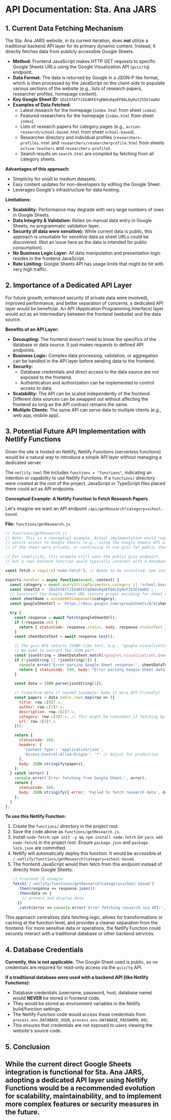 # API Documentation: Sta. Ana JARS

## 1. Current Data Fetching Mechanism

The Sta. Ana JARS website, in its current iteration, does **not** utilize a traditional backend API layer for its primary dynamic content. Instead, it directly fetches data from publicly accessible Google Sheets.

*   **Method:** Frontend JavaScript makes HTTP GET requests to specific Google Sheets URLs using the Google Visualization API (`gviz/tq`) endpoint.
*   **Data Format:** The data is returned by Google in a JSON-P like format, which is then processed by the JavaScript on the client-side to populate various sections of the website (e.g., lists of research papers, researcher profiles, homepage content).
*   **Key Google Sheet ID:** `1DaIXfAf7JIG4KFEYqEWdu9qeEFQ6LDyHutZS5GlmaKU`
*   **Examples of Data Fetched:**
    *   Latest research for the homepage (`index.html` from sheet `index`).
    *   Featured researchers for the homepage (`index.html` from sheet `index`).
    *   Lists of research papers for category pages (e.g., `action-research/school-based.html` from sheet `school-based`).
    *   Researcher directory and individual profiles (`researchers-profiles.html` and `researchers/researcherprofile.html` from sheets `active-teachers` and `researchers-profile`).
    *   Search results on `search.html` are compiled by fetching from all category sheets.

**Advantages of this approach:**
*   Simplicity for small to medium datasets.
*   Easy content updates for non-developers by editing the Google Sheet.
*   Leverages Google's infrastructure for data hosting.

**Limitations:**
*   **Scalability:** Performance may degrade with very large numbers of rows in Google Sheets.
*   **Data Integrity & Validation:** Relies on manual data entry in Google Sheets; no programmatic validation layer.
*   **Security (if data were sensitive):** While current data is public, this approach is unsuitable for sensitive data as sheet URLs could be discovered. (Not an issue here as the data is intended for public consumption).
*   **No Business Logic Layer:** All data manipulation and presentation logic resides in the frontend JavaScript.
*   **Rate Limiting:** Google Sheets API has usage limits that might be hit with very high traffic.

## 2. Importance of a Dedicated API Layer

For future growth, enhanced security (if private data were involved), improved performance, and better separation of concerns, a dedicated API layer would be beneficial. An API (Application Programming Interface) layer would act as an intermediary between the frontend (website) and the data source.

**Benefits of an API Layer:**

*   **Decoupling:** The frontend doesn't need to know the specifics of the database or data source. It just makes requests to defined API endpoints.
*   **Business Logic:** Complex data processing, validation, or aggregation can be handled in the API layer before sending data to the frontend.
*   **Security:**
    *   Database credentials and direct access to the data source are not exposed to the frontend.
    *   Authentication and authorization can be implemented to control access to data.
*   **Scalability:** The API can be scaled independently of the frontend. Different data sources can be swapped out without affecting the frontend as long as the API contract remains the same.
*   **Multiple Clients:** The same API can serve data to multiple clients (e.g., web app, mobile app).

## 3. Potential Future API Implementation with Netlify Functions

Given the site is hosted on Netlify, Netlify Functions (serverless functions) would be a natural way to introduce a simple API layer without managing a dedicated server.

The `netlify.toml` file includes `functions = "functions"`, indicating an intention or capability to use Netlify Functions. If a `functions/` directory were created at the root of the project, JavaScript or TypeScript files placed there could act as API endpoints.

**Conceptual Example: A Netlify Function to Fetch Research Papers**

Let's imagine we want an API endpoint `/api/getResearch?category=school-based`.

**File:** `functions/getResearch.js`

```javascript
// functions/getResearch.js
// Note: This is a conceptual example. Actual implementation would require
// secure access to Google Sheets (e.g., using the Google Sheets API with OAuth2)
// if the sheet were private, or continuing to use gviz for public sheets but proxied.

// For simplicity, this example still uses the public gviz endpoint,
// but a real backend function would typically interact with a database or a more robust service.

const fetch = require('node-fetch'); // Needs to be installed: npm install node-fetch

exports.handler = async function(event, context) {
  const category = event.queryStringParameters.category || 'school-based'; // Default category
  const sheetId = '1DaIXfAf7JIG4KFEYqEWdu9qeEFQ6LDyHutZS5GlmaKU';
  // Construct the Google Sheet URL (ensure proper encoding for sheet names if they have spaces/special chars)
  const sheetName = encodeURIComponent(category);
  const googleSheetUrl = `https://docs.google.com/spreadsheets/d/${sheetId}/gviz/tq?sheet=${sheetName}&tq=SELECT%20A,B,C,D,E`; // Assuming columns A-E are Title, Author, Desc, Category, URL

  try {
    const response = await fetch(googleSheetUrl);
    if (!response.ok) {
      return { statusCode: response.status, body: response.statusText };
    }
    const sheetDataText = await response.text();

    // The gviz API returns JSONP-like text, e.g., "google.visualization.Query.setResponse({...});"
    // We need to extract the JSON part.
    const jsonString = sheetDataText.match(/google\.visualization\.Query\.setResponse\((.*)\)/s);
    if (!jsonString || !jsonString[1]) {
      console.error('Error parsing Google Sheet response:', sheetDataText);
      return { statusCode: 500, body: "Error parsing Google Sheet data" };
    }

    const data = JSON.parse(jsonString[1]);

    // Transform data if needed (example: make it more API-friendly)
    const papers = data.table.rows.map(row => ({
      title: row.c[0]?.v,
      author: row.c[1]?.v,
      description: row.c[2]?.v,
      category: row.c[3]?.v, // This might be redundant if fetching by category
      url: row.c[4]?.v
    }));

    return {
      statusCode: 200,
      headers: {
        'Content-Type': 'application/json',
        'Access-Control-Allow-Origin': '*' // Adjust for production
      },
      body: JSON.stringify(papers),
    };
  } catch (error) {
    console.error('Error fetching from Google Sheet:', error);
    return {
      statusCode: 500,
      body: JSON.stringify({ error: 'Failed to fetch research data', details: error.message }),
    };
  }
};
```

**To use this Netlify Function:**

1.  Create the `functions/` directory in the project root.
2.  Save the code above as `functions/getResearch.js`.
3.  Install `node-fetch`: `npm init -y && npm install node-fetch` (or `yarn add node-fetch`) in the project root. Ensure `package.json` and `package-lock.json` are committed.
4.  Netlify will automatically deploy this function. It would be accessible at `/.netlify/functions/getResearch?category=school-based`.
5.  The frontend JavaScript would then fetch from this endpoint instead of directly from Google Sheets:
    ```javascript
    // Frontend JS example
    fetch('/.netlify/functions/getResearch?category=school-based')
      .then(response => response.json())
      .then(data => {
        // process and display data
      })
      .catch(error => console.error('Error fetching research via API:', error));
    ```

This approach centralizes data fetching logic, allows for transformations or caching at the function level, and provides a cleaner separation from the frontend. For more sensitive data or operations, the Netlify Function could securely interact with a traditional database or other backend services.

## 4. Database Credentials

**Currently, this is not applicable.** The Google Sheet used is public, so no credentials are required for read-only access via the `gviz/tq` API.

**If a traditional database were used with a backend API (like Netlify Functions):**

*   Database credentials (username, password, host, database name) would **NEVER** be stored in frontend code.
*   They would be stored as environment variables in the Netlify build/function settings.
*   The Netlify Function code would access these credentials from `process.env.DATABASE_USER`, `process.env.DATABASE_PASSWORD`, etc.
*   This ensures that credentials are not exposed to users viewing the website's source code.

## 5. Conclusion

While the current direct Google Sheets integration is functional for Sta. Ana JARS, adopting a dedicated API layer using Netlify Functions would be a recommended evolution for scalability, maintainability, and to implement more complex features or security measures in the future.
---
